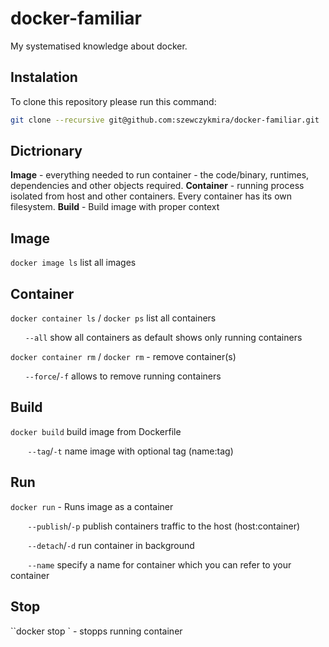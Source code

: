 # docker-familiar
My systematised knowledge about docker.

## Instalation
To clone this repository please run this command:
```sh
git clone --recursive git@github.com:szewczykmira/docker-familiar.git
```


## Dictrionary

__Image__ - everything needed to run container - the code/binary, runtimes, dependencies and other objects required.
__Container__ - running process isolated from host and other containers. Every container has its own filesystem.
__Build__ - Build image with proper context

## Image
`docker image ls` list all images


## Container
`docker container ls` / `docker ps` list all containers

&nbsp;&nbsp;&nbsp;&nbsp;&nbsp;&nbsp;`--all` show all containers as default shows only running containers

`docker container rm` / `docker rm` - remove container(s)

&nbsp;&nbsp;&nbsp;&nbsp;&nbsp;&nbsp;`--force`/`-f` allows to remove running containers

## Build
`docker build` build image from Dockerfile

&nbsp;&nbsp;&nbsp;&nbsp;&nbsp;&nbsp; `--tag`/`-t` name image with optional tag (name:tag)

## Run
`docker run` - Runs image as a container

&nbsp;&nbsp;&nbsp;&nbsp;&nbsp;&nbsp; `--publish`/`-p` publish containers traffic to the host (host:container)

&nbsp;&nbsp;&nbsp;&nbsp;&nbsp;&nbsp; `--detach`/`-d` run container in background

&nbsp;&nbsp;&nbsp;&nbsp;&nbsp;&nbsp; `--name` specify a name for container which you can refer to your container

## Stop
``docker stop <name>` - stopps running container